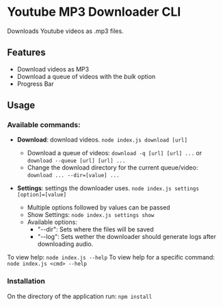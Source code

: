 # Youtube MP3 Downloader CLI
Downloads Youtube videos as .mp3 files.

## Features
- Download videos as MP3
- Download a queue of videos with the *bulk* option
- Progress Bar

## Usage
### Available commands:
- **Download**: download videos.
`node index.js download [url]`
	- Download a queue of videos:
	`download -q [url] [url] ...` or `download --queue [url] [url] ...`
	- Change the download directory for the current queue/video:
	`download ... --dir=[value] ...` 

- **Settings**:  settings the downloader uses.
`node index.js settings [option]=[value]`
	- Multiple options followed by values can be passed
	- Show Settings:
	`node index.js settings show`
	- Available options:
		- "--dir": Sets where the files will be saved
		- "--log": Sets wether the downloader should generate logs after downloading audio.

To view help:
`node index.js --help`
To view help for a specific command:
`node index.js <cmd> --help`

### Installation
On the directory of the application run:
`npm install`